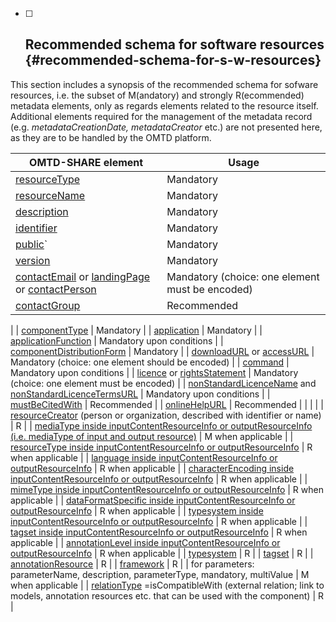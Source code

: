 * [ ] ## Recommended schema for software resources {#recommended-schema-for-s-w-resources}

This section includes a synopsis of the recommended schema for sofware resources, i.e. the subset of M\(andatory\) and strongly R\(ecommended\) metadata elements, only as regards elements related to the resource itself. Additional elements required for the management of the metadata record \(e.g. _metadataCreationDate, metadataCreator_ etc.\) are not presented here, as they are to be handled by the OMTD platform.

| OMTD-SHARE element | Usage |
| --- | --- |
| [resourceType](/components_resourceType.md) | Mandatory |
| [resourceName](/components_resourceName.md) | Mandatory |
| [description](/components_description.md) | Mandatory |
| [identifier](/components_identifier.md) | Mandatory |
| [public](/public)\` | Mandatory |
| [version](/components_version.md) | Mandatory |
| [contactEmail](/components_contactEmail.md) or [landingPage ](/components_landingPage.md)or [contactPerson](/components_contactPerson.md) | Mandatory \(choice: one element must be encoded\) |
| [contactGroup](/components_contactGroup.md) | Recommended |
|
| [componentType](/components_componentType.md) | Mandatory |
| [application](/components_application.md) | Mandatory |
| [applicationFunction](/components_applicationFunction.md) | Mandatory upon conditions |
| [componentDistributionForm](/components_componentDistributionForm.md) | Mandatory |
| [downloadURL](/components_downloadURL.md) or [accessURL](/components_accessURL.md) | Mandatory \(choice: one element should be encoded\)  |
| [command](/components_command.md) | Mandatory upon conditions |
| [licence](/components_licence.md) or [rightsStatement](/components_rightsStatement.md) | Mandatory (choice: one element must be encoded\)  |
| [nonStandardLicenceName](/components_nonStandardLicenceName.md) and  [nonStandardLicenceTermsURL](/components_nonStandardLicenceTermsURL.md) | Mandatory upon conditions |
| [mustBeCitedWith](/components_mustBeCitedWith.md) | Recommended |
| [onlineHelpURL](/components_onlineHelpURL.md) | Recommended |
|  |  |
| [resourceCreator](/components_resourceCreator.md) \(person or organization, described with identifier or name\) | R |
| [mediaType inside inputContentResourceInfo or outputResourceInfo \(i.e. mediaType of input and output resource\)](/components_mediaType_inside_inputContentResourceInfo_or_outputResourceInfo.md) | M when applicable |
| [resourceType inside inputContentResourceInfo or outputResourceInfo](/components_resourceType_inside_inputContentResourceInfo_or_outputResourceInfo.md) | R when applicable |
| [language inside inputContentResourceInfo or outputResourceInfo](/components_language_inside_inputContentResourceInfo_or_outputResourceInfo.md) | R when applicable |
| [characterEncoding inside inputContentResourceInfo or outputResourceInfo](/components_characterEncoding_inside_inputContentResourceInfo_or_outputResourceInfo.md) | R when applicable |
| [mimeType inside inputContentResourceInfo or outputResourceInfo](/components_mimeType_inside_inputContentResourceInfo_or_outputResourceInfo.md) | R when applicable |
| [dataFormatSpecific inside inputContentResourceInfo or outputResourceInfo](/components_dataFormatSpecific_inside_inputContentResourceInfo_or_outputResourceInfo.md) | R when applicable |
| [typesystem inside inputContentResourceInfo or outputResourceInfo](/components_typesystem_inside_inputContentResourceInfo_or_outputResourceInfo.md) | R when applicable |
| [tagset inside inputContentResourceInfo or outputResourceInfo](/components_tagset_inside_inputContentResourceInfo_or_outputResourceInfo.md) | R when applicable |
| [annotationLevel inside inputContentResourceInfo or outputResourceInfo](/components_annotationLevel_inside_inputContentResourceInfo_or_outputResourceInfo.md) | R when applicable |
| [typesystem](/components_typesystem_inside_componentDependencies.md) | R |
| [tagset](/components_tagset_inside_componentDependencies.md) | R |
| [annotationResource](/components_annotationResource_inside_componentDependencies.md) | R |
| [framework](/components_framework.md) | R |
| for parameters: parameterName, description, parameterType, mandatory, multiValue | M when applicable |
| [relationType](/compoments_relationType.md) =isCompatibleWith \(external relation; link to models, annotation resources etc. that can be used with the component\) | R |



